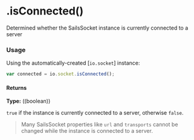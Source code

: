 # .isConnected()

Determined whether the SailsSocket instance is currently connected to a server


### Usage

Using the automatically-created [`io.socket`] instance:

```js
var connected = io.socket.isConnected();
```

#### Returns

**Type:** ((boolean))

`true` if the instance is currently connected to a server, otherwise `false`.

> Many SailsSocket properties like `url` and `transports` cannot be changed while the instance is connected to a server.


<docmeta name="displayName" value=".isConnected()">

